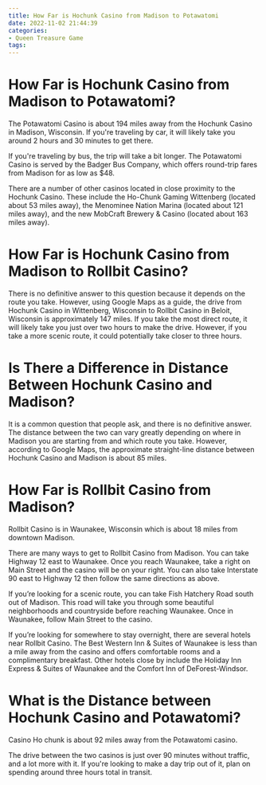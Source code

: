 ```yaml
---
title: How Far is Hochunk Casino from Madison to Potawatomi
date: 2022-11-02 21:44:39
categories:
- Queen Treasure Game
tags:
---
```



#  How Far is Hochunk Casino from Madison to Potawatomi?

The Potawatomi Casino is about 194 miles away from the Hochunk Casino in Madison, Wisconsin. If you're traveling by car, it will likely take you around 2 hours and 30 minutes to get there.

If you're traveling by bus, the trip will take a bit longer. The Potawatomi Casino is served by the Badger Bus Company, which offers round-trip fares from Madison for as low as $48.

There are a number of other casinos located in close proximity to the Hochunk Casino. These include the Ho-Chunk Gaming Wittenberg (located about 53 miles away), the Menominee Nation Marina (located about 121 miles away), and the new MobCraft Brewery & Casino (located about 163 miles away).

#  How Far is Hochunk Casino from Madison to Rollbit Casino?

There is no definitive answer to this question because it depends on the route you take. However, using Google Maps as a guide, the drive from Hochunk Casino in Wittenberg, Wisconsin to Rollbit Casino in Beloit, Wisconsin is approximately 147 miles. If you take the most direct route, it will likely take you just over two hours to make the drive. However, if you take a more scenic route, it could potentially take closer to three hours.

#  Is There a Difference in Distance Between Hochunk Casino and Madison?

It is a common question that people ask, and there is no definitive answer. The distance between the two can vary greatly depending on where in Madison you are starting from and which route you take. However, according to Google Maps, the approximate straight-line distance between Hochunk Casino and Madison is about 85 miles.

#  How Far is Rollbit Casino from Madison?

Rollbit Casino is in Waunakee, Wisconsin which is about 18 miles from downtown Madison.

There are many ways to get to Rollbit Casino from Madison. You can take Highway 12 east to Waunakee. Once you reach Waunakee, take a right on Main Street and the casino will be on your right. You can also take Interstate 90 east to Highway 12 then follow the same directions as above.

If you’re looking for a scenic route, you can take Fish Hatchery Road south out of Madison. This road will take you through some beautiful neighborhoods and countryside before reaching Waunakee. Once in Waunakee, follow Main Street to the casino.

If you’re looking for somewhere to stay overnight, there are several hotels near Rollbit Casino. The Best Western Inn & Suites of Waunakee is less than a mile away from the casino and offers comfortable rooms and a complimentary breakfast. Other hotels close by include the Holiday Inn Express & Suites of Waunakee and the Comfort Inn of DeForest-Windsor.

#  What is the Distance between Hochunk Casino and Potawatomi?

Casino Ho chunk is about 92 miles away from the Potawatomi casino.

The drive between the two casinos is just over 90 minutes without traffic, and a lot more with it. If you're looking to make a day trip out of it, plan on spending around three hours total in transit.